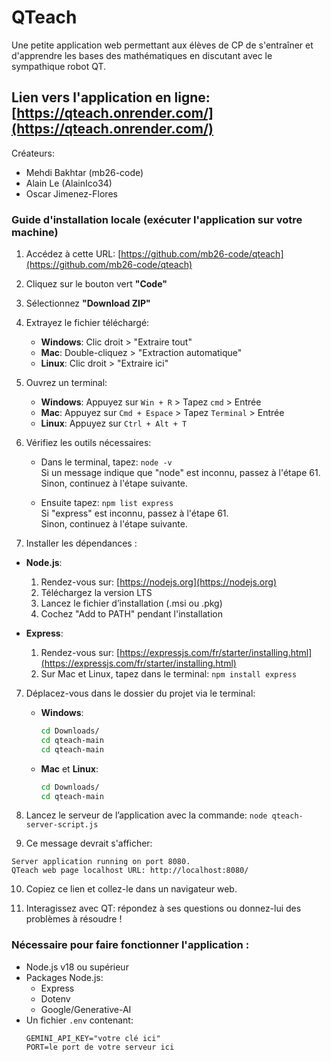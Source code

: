 # QTeach

Une petite application web permettant aux élèves de CP de s'entraîner et d'apprendre les bases des mathématiques en discutant avec le sympathique robot QT.

## Lien vers l'application en ligne: [https://qteach.onrender.com/](https://qteach.onrender.com/)

Créateurs:
- Mehdi Bakhtar (mb26-code)  
- Alain Le (AlainIco34)  
- Oscar Jimenez-Flores  


### Guide d'installation locale (exécuter l'application sur votre machine)

1. Accédez à cette URL: [https://github.com/mb26-code/qteach](https://github.com/mb26-code/qteach)

2. Cliquez sur le bouton vert **"Code"**

3. Sélectionnez **"Download ZIP"**

4. Extrayez le fichier téléchargé:
   - **Windows**: Clic droit > "Extraire tout"
   - **Mac**: Double-cliquez > "Extraction automatique"
   - **Linux**: Clic droit > "Extraire ici"

5. Ouvrez un terminal:
   - **Windows**: Appuyez sur `Win + R` > Tapez `cmd` > Entrée
   - **Mac**: Appuyez sur `Cmd + Espace` > Tapez `Terminal` > Entrée
   - **Linux**: Appuyez sur `Ctrl + Alt + T`

6. Vérifiez les outils nécessaires:
   - Dans le terminal, tapez: `node -v`  
     Si un message indique que "node" est inconnu, passez à l'étape 61.  
     Sinon, continuez à l'étape suivante.

   - Ensuite tapez: `npm list express`  
     Si "express" est inconnu, passez à l'étape 61.  
     Sinon, continuez à l'étape suivante.

61. Installer les dépendances :
   - **Node.js**:
     1. Rendez-vous sur: [https://nodejs.org](https://nodejs.org)
     2. Téléchargez la version LTS
     3. Lancez le fichier d’installation (.msi ou .pkg)
     4. Cochez "Add to PATH" pendant l'installation

   - **Express**:
     1. Rendez-vous sur: [https://expressjs.com/fr/starter/installing.html](https://expressjs.com/fr/starter/installing.html)
     2. Sur Mac et Linux, tapez dans le terminal: `npm install express`

7. Déplacez-vous dans le dossier du projet via le terminal:
   - **Windows**:
     ```bash
     cd Downloads/
     cd qteach-main
     cd qteach-main
     ```
   - **Mac** et **Linux**:
     ```bash
     cd Downloads/
     cd qteach-main
     ```

8. Lancez le serveur de l’application avec la commande: `node qteach-server-script.js`

9. Ce message devrait s'afficher:
```
Server application running on port 8080.
QTeach web page localhost URL: http://localhost:8080/
```

10. Copiez ce lien et collez-le dans un navigateur web.

11. Interagissez avec QT: répondez à ses questions ou donnez-lui des problèmes à résoudre !



### Nécessaire pour faire fonctionner l'application :
- Node.js v18 ou supérieur
- Packages Node.js:
  - Express
  - Dotenv
  - Google/Generative-AI
- Un fichier `.env` contenant:
  ```env
  GEMINI_API_KEY="votre clé ici"
  PORT=le port de votre serveur ici
  ```
